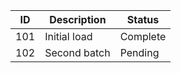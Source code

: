 | ID  | Description  | Status   |
| --- | ------------ | -------- |
| 101 | Initial load | Complete |
| 102 | Second batch | Pending  |
